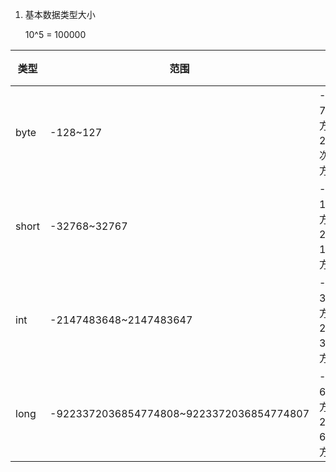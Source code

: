 1. 基本数据类型大小

   10^5 = 100000

| 类型  | 范围                                     |                         | 字节 |
| ----- | ---------------------------------------- | ----------------------- | ---- |
| byte  | -128~127                                 | -2的7次方到2的7次方-1   | 1    |
| short | -32768~32767                             | -2的15次方到2的15次方-1 | 2    |
| int   | -2147483648~2147483647                   | -2的31次方到2的31次方-1 | 4    |
| long  | -9223372036854774808~9223372036854774807 | -2的63次方到2的63次方-1 | 8    |

